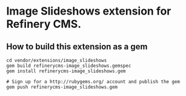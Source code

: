 # Image Slideshows extension for Refinery CMS.

## How to build this extension as a gem

    cd vendor/extensions/image_slideshows
    gem build refinerycms-image_slideshows.gemspec
    gem install refinerycms-image_slideshows.gem

    # Sign up for a http://rubygems.org/ account and publish the gem
    gem push refinerycms-image_slideshows.gem